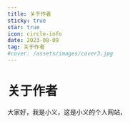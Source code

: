 ```yaml
---
title: 关于作者
sticky: true
star: true
icon: circle-info
date: 2023-08-09
tag: 关于作者
#cover: /assets/images/cover3.jpg
---
```


# 关于作者

大家好，我是小义，这是小义的个人网站，
